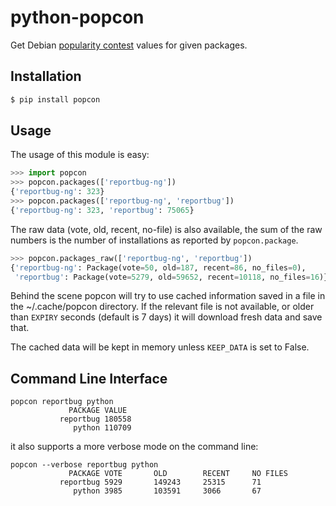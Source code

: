 # python-popcon

Get Debian [popularity contest](https://popcon.debian.org/) values for given
packages.


## Installation

```bash
$ pip install popcon
```


## Usage

The usage of this module is easy:

```python
>>> import popcon
>>> popcon.packages(['reportbug-ng'])
{'reportbug-ng': 323}
>>> popcon.packages(['reportbug-ng', 'reportbug'])
{'reportbug-ng': 323, 'reportbug': 75065}
```

The raw data (vote, old, recent, no-file) is also available, the sum of the raw
numbers is the number of installations as reported by `popcon.package`.

```python
>>> popcon.packages_raw(['reportbug-ng', 'reportbug'])
{'reportbug-ng': Package(vote=50, old=187, recent=86, no_files=0),
 'reportbug': Package(vote=5279, old=59652, recent=10118, no_files=16)}
```

Behind the scene popcon will try to use cached information saved in a file in
the ~/.cache/popcon directory. If the relevant file is not available, or older
than `EXPIRY` seconds (default is 7 days) it will download fresh data and save
that.

The cached data will be kept in memory unless `KEEP_DATA` is set to False.


## Command Line Interface

```
popcon reportbug python
             PACKAGE VALUE
           reportbug 180558
              python 110709
```

it also supports a more verbose mode on the command line:

```
popcon --verbose reportbug python
             PACKAGE VOTE       OLD        RECENT     NO FILES
           reportbug 5929       149243     25315      71
              python 3985       103591     3066       67
```
